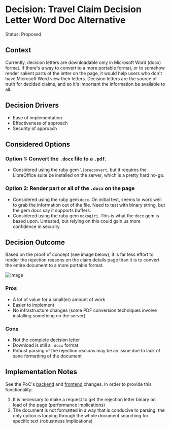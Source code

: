# Decision: Travel Claim Decision Letter Word Doc Alternative

Status: Proposed

## Context

Currently, decision letters are downloadable only in Microsoft Word (docx) format. If there's a way to convert to a more portable format, or to somehow render salient parts of the letter on the page, it would help users who don't have Microsoft Word view their letters.
Decision letters are the source of truth for decided claims, and so it's important the information be available to all.

## Decision Drivers
* Ease of implementation
* Effectiveness of approach
* Security of approach

## Considered Options

### Option 1: Convert the `.docx` file to a `.pdf`.
* Considered using the ruby gem `libreconvert`, but it requires the LibreOffice suite be installed on the server, which is a pretty hard no-go.

### Option 2: Render part or all of the `.docx` on the page
* Considered using the ruby gem `docx`. On initial test, seems to work well to grab the information out of the file. Need to test with binary string, but the gem docs say it supports buffers.
* Considered using the ruby gem `nokogiri`. This is what the `docx` gem is based upon. Untested, but relying on this could gain us more confidence in security.


## Decision Outcome

Based on the proof of concept (see image below), it is far less effort to render the rejection reasons on the claim details page than it is to convert the entire document to a more portable format. 

![image](https://github.com/user-attachments/assets/0672c357-ece5-4665-82eb-d09df2fadac9)

### Pros
* A lot of value for a small(er) amount of work
* Easier to implement
* No infrastructure changes (some PDF conversion techniques involve installing something on the server)

### Cons
* Not the complete decision letter
* Download is still a `.docx` format
* Robust parsing of the rejection reasons may be an issue due to lack of sane formatting of the document

## Implementation Notes
See the PoC's [backend](https://github.com/department-of-veterans-affairs/vets-api/blob/eeb15b3b6e2a74c9a7877bd416ecd46286f0ed2e/modules/travel_pay/app/controllers/travel_pay/v0/claims_controller.rb#L27-L37) and [frontend](https://github.com/department-of-veterans-affairs/vets-website/blob/18aea357fa372f527c3b61c504ac05dacde8ef92/src/applications/travel-pay/components/ClaimDetailsContent.jsx#L107-L114) changes. In order to provide this functionality:

1. It is necessary to make a request to get the rejection letter binary on load of the page (performance implications)
2. The document is not formatted in a way that is conducive to parsing; the only option is looping through the whole document searching for specific text (robustness implications)

